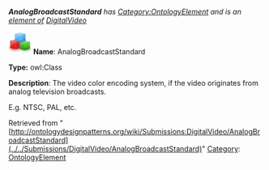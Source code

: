 ___AnalogBroadcastStandard__ has [Category:OntologyElement](../../Category/OntologyElement "Category:OntologyElement") and is an [element of](../../Property/ElementOf "Property:ElementOf") [DigitalVideo](../../Submissions/DigitalVideo "Submissions:DigitalVideo")_


  




[![Class](../../images/thumb/2/27/Class.gif/45px-Class.gif)](../../Image/Class.gif "Class")
__Name__: AnalogBroadcastStandard 


__Type:__ owl:Class 


__Description__: The video color encoding system, if the video originates from analog television broadcasts. 


E.g. NTSC, PAL, etc.





Retrieved from "[http://ontologydesignpatterns.org/wiki/Submissions:DigitalVideo/AnalogBroadcastStandard](../../Submissions/DigitalVideo/AnalogBroadcastStandard)"
 [Category](http://ontologydesignpatterns.org/wiki/Special:Categories "Special:Categories"): [OntologyElement](../../Category/OntologyElement "Category:OntologyElement")